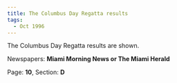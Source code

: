 ```yaml
---  
title: The Columbus Day Regatta results  
tags:  
  - Oct 1996  
---  
```

  
The Columbus Day Regatta results are shown.  
  
Newspapers: **Miami Morning News or The Miami Herald**  
  
Page: **10**, Section: **D** 
